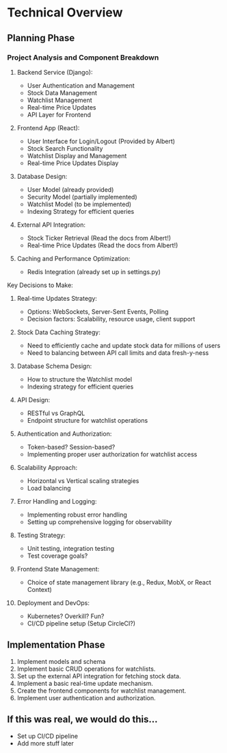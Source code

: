 # Technical Overview

## Planning Phase

### Project Analysis and Component Breakdown

1. Backend Service (Django):
   - User Authentication and Management
   - Stock Data Management
   - Watchlist Management
   - Real-time Price Updates
   - API Layer for Frontend

2. Frontend App (React):
   - User Interface for Login/Logout (Provided by Albert)
   - Stock Search Functionality
   - Watchlist Display and Management
   - Real-time Price Updates Display

3. Database Design:
   - User Model (already provided)
   - Security Model (partially implemented)
   - Watchlist Model (to be implemented)
   - Indexing Strategy for efficient queries

4. External API Integration:
   - Stock Ticker Retrieval (Read the docs from Albert!)
   - Real-time Price Updates (Read the docs from Albert!)

5. Caching and Performance Optimization:
   - Redis Integration (already set up in settings.py)

Key Decisions to Make:

1. Real-time Updates Strategy:
   - Options: WebSockets, Server-Sent Events, Polling
   - Decision factors: Scalability, resource usage, client support

2. Stock Data Caching Strategy:
   - Need to efficiently cache and update stock data for millions of users
   - Need to balancing between API call limits and data fresh-y-ness

3. Database Schema Design:
   - How to structure the Watchlist model
   - Indexing strategy for efficient queries

4. API Design:
   - RESTful vs GraphQL
   - Endpoint structure for watchlist operations

5. Authentication and Authorization:
   - Token-based? Session-based?
   - Implementing proper user authorization for watchlist access

6. Scalability Approach:
   - Horizontal vs Vertical scaling strategies
   - Load balancing

7. Error Handling and Logging:
   - Implementing robust error handling
   - Setting up comprehensive logging for observability

8. Testing Strategy:
   - Unit testing, integration testing
   - Test coverage goals?

9. Frontend State Management:
   - Choice of state management library (e.g., Redux, MobX, or React Context)

10. Deployment and DevOps:
    - Kubernetes? Overkill? Fun?
    - CI/CD pipeline setup (Setup CircleCI?)

## Implementation Phase

1. Implement models and schema
2. Implement basic CRUD operations for watchlists.
3. Set up the external API integration for fetching stock data.
4. Implement a basic real-time update mechanism.
5. Create the frontend components for watchlist management.
6. Implement user authentication and authorization.

## If this was real, we would do this...

- Set up CI/CD pipeline
- Add more stuff later

